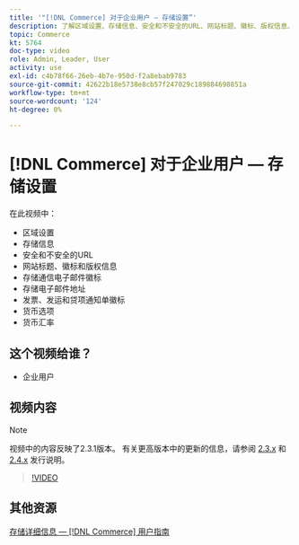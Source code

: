 ```yaml
---
title: '"[!DNL Commerce] 对于企业用户 — 存储设置”'
description: 了解区域设置、存储信息、安全和不安全的URL、网站标题、徽标、版权信息、通信电子邮件徽标、存储电子邮件地址、货币选项和货币汇率。
topic: Commerce
kt: 5764
doc-type: video
role: Admin, Leader, User
activity: use
exl-id: c4b78f66-26eb-4b7e-950d-f2a8ebab9783
source-git-commit: 42622b18e5738e8cb57f247029c189884698851a
workflow-type: tm+mt
source-wordcount: '124'
ht-degree: 0%

---
```


# [!DNL Commerce] 对于企业用户 — 存储设置

在此视频中：

- 区域设置
- 存储信息
- 安全和不安全的URL
- 网站标题、徽标和版权信息
- 存储通信电子邮件徽标
- 存储电子邮件地址
- 发票、发运和贷项通知单徽标
- 货币选项
- 货币汇率

## 这个视频给谁？

- 企业用户

## 视频内容

>[!NOTE]
>
>视频中的内容反映了2.3.1版本。 有关更高版本中的更新的信息，请参阅 [ 2.3.x](https://devdocs.magento.com/guides/v2.3/release-notes/bk-release-notes.html) 和 [2.4.x](https://devdocs.magento.com/guides/v2.4/release-notes/bk-release-notes.html) 发行说明。

>[!VIDEO](https://video.tv.adobe.com/v/35949?quality=12&learn=on)

## 其他资源

[存储详细信息 —  [!DNL Commerce] 用户指南](https://docs.magento.com/user-guide/stores/store-details.html)

